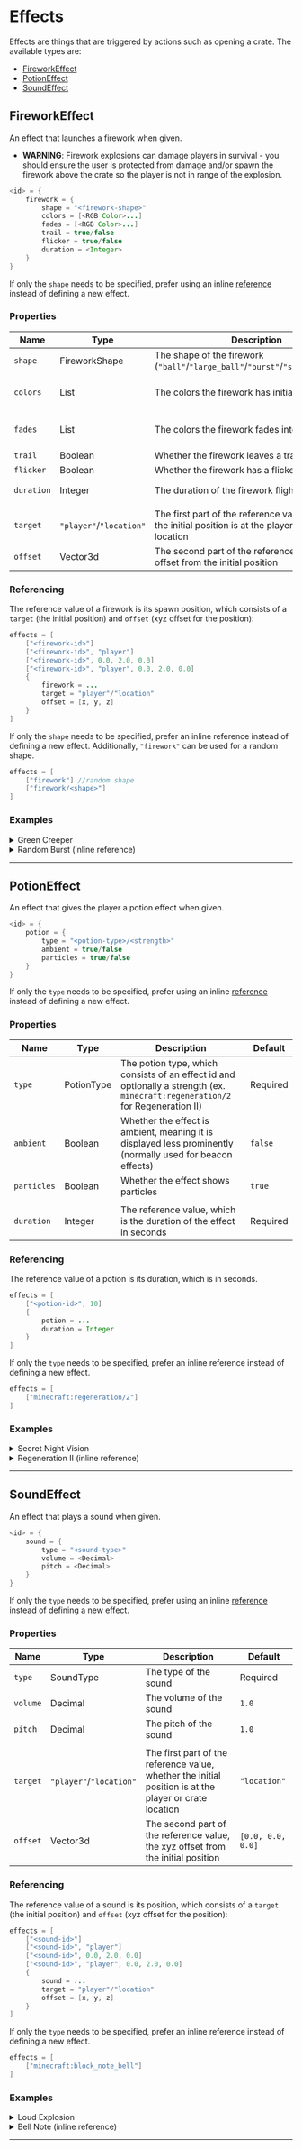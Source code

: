 # Effects

Effects are things that are triggered by actions such as opening a crate. The
available types are:

 - [FireworkEffect](#FireworkEffect)
 - [PotionEffect](#PotionEffect)
 - [SoundEffect](#SoundEffect)

## FireworkEffect

An effect that launches a firework when given.

- **WARNING**: Firework explosions can damage players in survival - you should
  ensure the user is protected from damage and/or spawn the firework above the
  crate so the player is not in range of the explosion.

```java
<id> = {
    firework = {
        shape = "<firework-shape>"
        colors = [<RGB Color>...]
        fades = [<RGB Color>...]
        trail = true/false
        flicker = true/false
        duration = <Integer>
    }
}
```

If only the `shape` needs to be specified, prefer using an inline
[reference](#Referencing) instead of defining a new effect.

### Properties

| Name | Type | Description | Default |
| --- | --- | --- | --- |
| `shape` | FireworkShape | The shape of the firework (`"ball"`/`"large_ball"`/`"burst"`/`"star"`/`"creeper"`) | Random |
| `colors` | List<Integer> | The colors the firework has initially | Random (1-2 colors) |
| `fades` | List<Integer> | The colors the firework fades into | Random (0-1 colors) |
| `trail` | Boolean | Whether the firework leaves a trail | Random |
| `flicker` | Boolean | Whether the firework has a flicker | Random |
| `duration` | Integer | The duration of the firework flight | Random (1-3) |
| |
| `target` | `"player"`/`"location"` | The first part of the reference value, whether the initial position is at the player or crate location | `"location"` |
| `offset` | Vector3d | The second part of the reference value, the xyz offset from the initial position | `[0.0, 0.0, 0.0]` |

### Referencing

The reference value of a firework is its spawn position, which consists of a
`target` (the initial position) and `offset` (xyz offset for the position):

```java
effects = [
    ["<firework-id>"]
    ["<firework-id>", "player"]
    ["<firework-id>", 0.0, 2.0, 0.0]
    ["<firework-id>", "player", 0.0, 2.0, 0.0]
    {
        firework = ...
        target = "player"/"location"
        offset = [x, y, z]
    }
]
```

If only the `shape` needs to be specified, prefer an inline reference instead
of defining a new effect. Additionally, `"firework"` can be used for a random
shape.

```java
effects = [
    ["firework"] //random shape
    ["firework/<shape>"]
]
```

### Examples

<details>
<summary>Green Creeper</summary>

A green creeper firework with a random `trail`/`flicker`/`duration`.

```java
green-creeper = {
    firework = {
        shape = "creeper"
        colors = [0x00FF00]
        fades = []
    }
}
```
</details>

<details>
<summary>Random Burst (inline reference)</summary>

A burst firework with random colors, fades, etc. that spawns above the player.

```java
effects = [
    ["firework/burst", "player", 0.0, 2.0, 0.0]
]
```
</details>

---

## PotionEffect

An effect that gives the player a potion effect when given.

```java
<id> = {
    potion = {
        type = "<potion-type>/<strength>"
        ambient = true/false
        particles = true/false
    }
}
```

If only the `type` needs to be specified, prefer using an inline
[reference](#Referencing-1) instead of defining a new effect.

### Properties

| Name | Type | Description | Default |
| --- | --- | --- | --- |
| `type` | PotionType | The potion type, which consists of an effect id and optionally a strength (ex. `minecraft:regeneration/2` for Regeneration II) | Required |
| `ambient` | Boolean | Whether the effect is ambient, meaning it is displayed less prominently (normally used for beacon effects) | `false` |
| `particles` | Boolean | Whether the effect shows particles | `true` |
| |
| `duration` | Integer | The reference value, which is the duration of the effect in seconds | Required |

### Referencing

The reference value of a potion is its duration, which is in seconds.

```java
effects = [
    ["<potion-id>", 10]
    {
        potion = ...
        duration = Integer
    }
]
```

If only the `type` needs to be specified, prefer an inline reference instead of
defining a new effect.

```java
effects = [
    ["minecraft:regeneration/2"]
]
```

### Examples

<details>
<summary>Secret Night Vision</summary>

A Night Vision effect that is ambient and hides particles.

```java
secret-night-vision = {
    potion = {
        type = "minecraft:night_vision"
        ambient = true
        particles = false
    }
}
```
</details>

<details>
<summary>Regeneration II (inline reference)</summary>

A Regeneration II effect that lasts `10` seconds.

```java
effects = [
    ["minecraft:regeneration/2", 10]
]
```
</details>

---

## SoundEffect

An effect that plays a sound when given.

```java
<id> = {
    sound = {
        type = "<sound-type>"
        volume = <Decimal>
        pitch = <Decimal>
    }
}
```

If only the `type` needs to be specified, prefer using an inline
[reference](#Referencing-2) instead of defining a new effect.

### Properties

| Name | Type | Description | Default |
| --- | --- | --- | --- |
| `type` | SoundType | The type of the sound | Required |
| `volume` | Decimal | The volume of the sound | `1.0` |
| `pitch` | Decimal | The pitch of the sound | `1.0` |
| |
| `target` | `"player"`/`"location"` | The first part of the reference value, whether the initial position is at the player or crate location | `"location"` |
| `offset` | Vector3d | The second part of the reference value, the xyz offset from the initial position | `[0.0, 0.0, 0.0]` |

### Referencing

The reference value of a sound is its position, which consists of a `target`
(the initial position) and `offset` (xyz offset for the position):

```java
effects = [
    ["<sound-id>"]
    ["<sound-id>", "player"]
    ["<sound-id>", 0.0, 2.0, 0.0]
    ["<sound-id>", "player", 0.0, 2.0, 0.0]
    {
        sound = ...
        target = "player"/"location"
        offset = [x, y, z]
    }
]
```

If only the `type` needs to be specified, prefer an inline reference instead of
defining a new effect.

```java
effects = [
    ["minecraft:block_note_bell"]
]
```

### Examples

<details>
<summary>Loud Explosion</summary>

An explosion sound that plays twice as loud.

```java
loud-explosion = {
    sound = {
        type = "minecraft:entity_generic_explode"
        volume = 2.0
    }
}
```
</details>

<details>
<summary>Bell Note (inline reference)</summary>

A bell sound from a note block that plays above the player.

```java
effects = [
    ["minecraft:block_note_bell", "player", 0.0, 2.0, 0.0]
]
```
</details>

---
